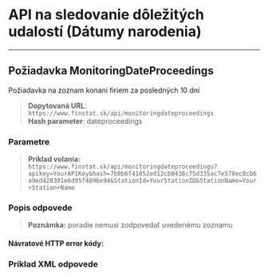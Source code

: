 # API na sledovanie dôležitých udalostí (Dátumy narodenia)

---
## Požiadavka MonitoringDateProceedings
Požiadavka na zoznam konaní firiem za posledných 10 dní 

> **Dopytovaná URL**: ```https://www.finstat.sk/api/monitoringdateproceedings```<br />
> **Hash parameter**: dateproceedings
### Parametre

[](../../../common/parameters/parameters-sk.md ':include')

> **Príklad volania:** ```https://www.finstat.sk/api/monitoringdateproceedings?apikey=YourAPIKey&hash=7b0b6f41052ed12cb0438c75d335ac7e578ec8cb6a9ed428301e6d95f4896e94&StationId=YourStationID&StationName=Your+Station+Name```

### Popis odpovede
[](../../../common/responses/monitoring-sk-proceedings.md ':include')

> **Poznámka:** poradie nemusí zodpovedať uvedenému zoznamu

#### Návratové HTTP error kódy:
[](../../../common/http/errorcodes-sk.md ':include')

### Príklad XML odpovede
[](../../../common/examples/monitoring-proceeding.md ':include')
